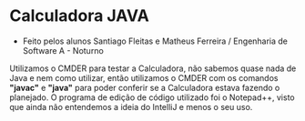  # Calculadora JAVA
 - Feito pelos alunos Santiago Fleitas e Matheus Ferreira / Engenharia de Software A - Noturno
 
 
 Utilizamos o CMDER para testar a Calculadora, não sabemos quase nada de Java e nem como utilizar, então utilizamos o CMDER com os comandos **"javac"** e **"java"** para poder conferir se a Calculadora estava fazendo o planejado. O programa de edição de código utilizado foi o Notepad++, visto que ainda não entendemos a ideia do IntelliJ e menos o seu uso.
